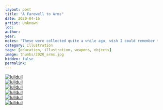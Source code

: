 ```yaml
---
layout: post
title: "A Farewell to Arms"
date: 2020-04-16
artist: Unknown
loc: 
author: 
year: 
notes: "These were collected quite a while ago, wish I could remember the source."
category: Illustration
tags: [education, illustration, weapons, objects]
image: thumbs/2020_arms.jpg
hidden: false
permalink:
---
```






<div class="post_image_rounded">
	<a href="{{ site.baseurl }}/images/posts/2020_arms/001.jpg" target="_blank">
	<img src="{{ site.baseurl }}/images/posts/2020_arms/001.jpg" alt="lulldull"></a>
</div>

<div class="post_image_rounded">
	<a href="{{ site.baseurl }}/images/posts/2020_arms/002.jpg" target="_blank">
	<img src="{{ site.baseurl }}/images/posts/2020_arms/002.jpg" alt="lulldull"></a>
</div>

<div class="post_image_rounded">
	<a href="{{ site.baseurl }}/images/posts/2020_arms/003.jpg" target="_blank">
	<img src="{{ site.baseurl }}/images/posts/2020_arms/003.jpg" alt="lulldull"></a>
</div>

<div class="post_image_rounded">
	<a href="{{ site.baseurl }}/images/posts/2020_arms/004.jpg" target="_blank">
	<img src="{{ site.baseurl }}/images/posts/2020_arms/004.jpg" alt="lulldull"></a>
</div>

<div class="post_image_rounded">
	<a href="{{ site.baseurl }}/images/posts/2020_arms/005.jpg" target="_blank">
	<img src="{{ site.baseurl }}/images/posts/2020_arms/005.jpg" alt="lulldull"></a>
</div>

<div class="post_image_rounded">
	<a href="{{ site.baseurl }}/images/posts/2020_arms/006.jpg" target="_blank">
	<img src="{{ site.baseurl }}/images/posts/2020_arms/006.jpg" alt="lulldull"></a>
</div>

